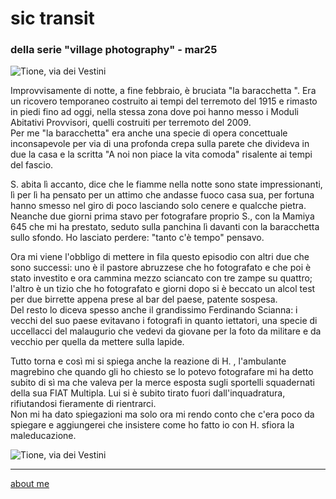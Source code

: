 # sic transit    
### della serie "village photography" - mar25

![](https://i.postimg.cc/dVJs0cXr/Immagine-2025-03-16-225952.jpg "Tione, via dei Vestini")   

Improvvisamente di notte, a fine febbraio, è bruciata "la baracchetta ". Era un ricovero temporaneo costruito ai tempi del terremoto del 1915 e rimasto in piedi fino ad oggi, nella stessa zona dove poi hanno messo i Moduli Abitativi Provvisori, quelli costruiti per terremoto del 2009.  
Per me "la baracchetta" era anche una specie di opera concettuale inconsapevole per via di una profonda crepa sulla parete che divideva in due la casa e la scritta "A noi non piace la vita comoda" risalente ai tempi del fascio.     
  
S. abita lì accanto, dice che le fiamme nella notte sono state impressionanti, lì per lì ha pensato per un attimo che andasse fuoco casa sua, per fortuna hanno smesso nel giro di poco lasciando solo cenere e qualcche pietra. Neanche due giorni prima stavo per fotografare proprio S., con la Mamiya 645 che mi ha prestato, seduto sulla panchina lì davanti con la baracchetta sullo sfondo. Ho lasciato perdere: "tanto c'è tempo" pensavo.    

Ora mi viene l'obbligo di mettere in fila questo episodio con altri due che sono successi: uno è il pastore abruzzese che ho fotografato e che poi è stato investito e ora cammina mezzo sciancato con tre zampe su quattro; l'altro è un tizio che ho fotografato e giorni dopo si è beccato un alcol test per due birrette appena prese al bar del paese, patente sospesa.  
Del resto lo diceva spesso anche il grandissimo Ferdinando Scianna: i vecchi del suo paese evitavano i fotografi in quanto iettatori, una specie di uccellacci del malaugurio che vedevi da giovane per la foto da militare e da vecchio per quella da mettere sulla lapide.  

Tutto torna e così mi si spiega anche la reazione di H. , l'ambulante magrebino che quando gli ho chiesto se lo potevo fotografare mi ha detto subito di sì ma che valeva per la merce esposta sugli sportelli squadernati della sua FIAT Multipla. Lui si è subito tirato fuori dall'inquadratura, rifiutandosi fieramente di rientrarci.  
Non mi ha dato spiegazioni ma solo ora mi rendo conto che c'era poco da spiegare e aggiungerei che insistere come ho fatto io con H. sfiora la maleducazione.  
  
  
![](https://i.postimg.cc/Dw52JYkD/Immagine-2025-03-16-230015.jpg "Tione, via dei Vestini") 

---  
[about me](https://about.me/cacioman)  

